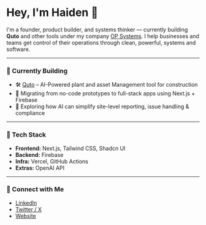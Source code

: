 # Hey, I'm Haiden 🤙

I'm a founder, product builder, and systems thinker — currently building **Quto** and other tools under my company [OP Systems](https://op.systems).
I help businesses and teams get control of their operations through clean, powerful, systems and software.

---

### 🚧 Currently Building

- 🛠 [Quto](https://quto.app/) – AI-Powered plant and asset Management tool for construction
- 🔁 Migrating from no-code prototypes to full-stack apps using Next.js + Firebase
- 🧠 Exploring how AI can simplify site-level reporting, issue handling & compliance

---

### 🧰 Tech Stack

- **Frontend:** Next.js, Tailwind CSS, Shadcn UI  
- **Backend:** Firebase  
- **Infra:** Vercel, GitHub Actions  
- **Extras:** OpenAI API  

---

### 🔗 Connect with Me

- [LinkedIn](https://linkedin.com/in/haidenbaker)
- [Twitter / X](https://x.com/haidenbaker)
- [Website](https://op.systems)
